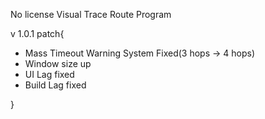 No license
Visual Trace Route Program

v 1.0.1
patch{
- Mass Timeout Warning System Fixed(3 hops -> 4 hops)
- Window size up
- UI Lag fixed
- Build Lag fixed

}
